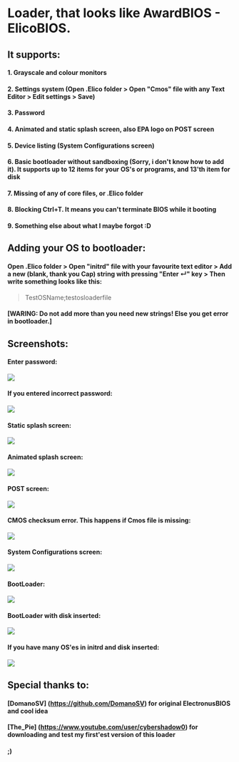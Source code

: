 # Loader, that looks like AwardBIOS - ElicoBIOS.

## It supports:
#### 1. Grayscale and colour monitors

#### 2. Settings system (Open .Elico folder > Open "Cmos" file with any Text Editor > Edit settings > Save)

#### 3. Password 

#### 4. Animated and static splash screen, also EPA logo on POST screen

#### 5. Device listing (System Configurations screen)

#### 6. Basic bootloader without sandboxing (Sorry, i don't know how to add it). It supports up to 12 items for your OS's or programs, and 13'th item for disk

#### 7. Missing of any of core files, or .Elico folder

#### 8. Blocking Ctrl+T. It means you can't terminate BIOS while it booting

#### 9. Something else about what I maybe forgot :D

## Adding your OS to bootloader:

#### Open .Elico folder > Open "initrd" file with your favourite text editor > Add a new (blank, thank you Cap) string with pressing "Enter ↵" key > Then write something looks like this:
>TestOSName;testosloaderfile

#### [WARING: Do not add more than you need new strings! Else you get error in bootloader.]

## Screenshots:
#### Enter password:
<a target="_blank" href="http://itmages.ru/image/view/2806852/20862d4c"><img src="http://storage2.static.itmages.ru/i/15/0726/h_1437910432_3652964_20862d4c2c.png" /></a>
#### If you entered incorrect password:
<a target="_blank" href="http://itmages.ru/image/view/2806853/74dee43f"><img src="http://storage2.static.itmages.ru/i/15/0726/h_1437910432_5241722_74dee43fc1.png" /></a>
#### Static splash screen:
<a target="_blank" href="http://itmages.ru/image/view/2806856/945f5fdf"><img src="http://storage4.static.itmages.ru/i/15/0726/h_1437910433_3880244_945f5fdf9f.png" /></a>
#### Animated splash screen:
<a target="_blank" href="http://itmages.ru/image/view/2779095/d91d16c6"><img src="http://storage3.static.itmages.ru/i/15/0719/h_1437347506_9735670_d91d16c6df.png" /></a>
#### POST screen:
<a target="_blank" href="http://itmages.ru/image/view/2779094/3dc7747f"><img src="http://storage3.static.itmages.ru/i/15/0719/h_1437347506_1277453_3dc7747f6c.png" /></a>
#### CMOS checksum error. This happens if Cmos file is missing:
<a target="_blank" href="http://itmages.com/image/view/2782144/c891e65f"><img src="http://storage3.static.itmages.com/i/15/0720/h_1437406448_4814435_c891e65f98.png" /></a>
#### System Configurations screen:
<a target="_blank" href="http://itmages.ru/image/view/2779096/c4577b6b"><img src="http://storage4.static.itmages.ru/i/15/0719/h_1437347507_3487485_c4577b6b37.png" /></a>
#### BootLoader:
<a target="_blank" href="http://itmages.ru/image/view/2779093/b92e933a"><img src="http://storage3.static.itmages.ru/i/15/0719/h_1437347506_7019229_b92e933a97.png" /></a>
#### BootLoader with disk inserted:
<a target="_blank" href="http://itmages.ru/image/view/2782790/7f515b4b"><img src="http://storage2.static.itmages.ru/i/15/0720/h_1437419587_5307582_7f515b4bba.png" /></a>
#### If you have many OS'es in initrd and disk inserted:
<a target="_blank" href="http://itmages.ru/image/view/2806854/0c4730a5"><img src="http://storage2.static.itmages.ru/i/15/0726/h_1437910432_5962023_0c4730a5de.png" /></a>

## Special thanks to:
#### [DomanoSV] (https://github.com/DomanoSV) for original ElectronusBIOS and cool idea
#### [The_Pie] (https://www.youtube.com/user/cybershadow0) for downloading and test my first'est version of this loader
#### ;)
